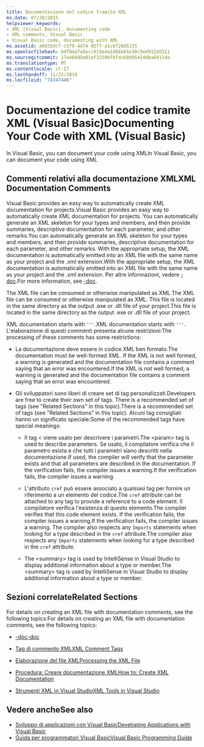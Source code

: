 ```yaml
---
title: Documentazione del codice tramite XML
ms.date: 07/20/2015
helpviewer_keywords:
- XML [Visual Basic], documenting code
- XML comments, Visual Basic
- Visual Basic code, documenting with XML
ms.assetid: a0d35dc7-c5f9-4d74-92ff-a1c6f28d5235
ms.openlocfilehash: bdf0da7a8acc919e4a1d66b81e30c9ed912dd321
ms.sourcegitcommit: 17ee6605e01ef32506f8fdc686954244ba6911de
ms.translationtype: MT
ms.contentlocale: it-IT
ms.lasthandoff: 11/22/2019
ms.locfileid: "74347446"
---
```

# <a name="documenting-your-code-with-xml-visual-basic"></a><span data-ttu-id="de6de-102">Documentazione del codice tramite XML (Visual Basic)</span><span class="sxs-lookup"><span data-stu-id="de6de-102">Documenting Your Code with XML (Visual Basic)</span></span>

<span data-ttu-id="de6de-103">In Visual Basic, you can document your code using XML</span><span class="sxs-lookup"><span data-stu-id="de6de-103">In Visual Basic, you can document your code using XML</span></span>

## <a name="xml-documentation-comments"></a><span data-ttu-id="de6de-104">Commenti relativi alla documentazione XML</span><span class="sxs-lookup"><span data-stu-id="de6de-104">XML Documentation Comments</span></span>

<span data-ttu-id="de6de-105">Visual Basic provides an easy way to automatically create XML documentation for projects.</span><span class="sxs-lookup"><span data-stu-id="de6de-105">Visual Basic provides an easy way to automatically create XML documentation for projects.</span></span> <span data-ttu-id="de6de-106">You can automatically generate an XML skeleton for your types and members, and then provide summaries, descriptive documentation for each parameter, and other remarks.</span><span class="sxs-lookup"><span data-stu-id="de6de-106">You can automatically generate an XML skeleton for your types and members, and then provide summaries, descriptive documentation for each parameter, and other remarks.</span></span> <span data-ttu-id="de6de-107">With the appropriate setup, the XML documentation is automatically emitted into an XML file with the same name as your project and the .xml extension.</span><span class="sxs-lookup"><span data-stu-id="de6de-107">With the appropriate setup, the XML documentation is automatically emitted into an XML file with the same name as your project and the .xml extension.</span></span> <span data-ttu-id="de6de-108">Per altre informazioni, vedere [-doc](../../../visual-basic/reference/command-line-compiler/doc.md).</span><span class="sxs-lookup"><span data-stu-id="de6de-108">For more information, see [-doc](../../../visual-basic/reference/command-line-compiler/doc.md).</span></span>

<span data-ttu-id="de6de-109">The XML file can be consumed or otherwise manipulated as XML.</span><span class="sxs-lookup"><span data-stu-id="de6de-109">The XML file can be consumed or otherwise manipulated as XML.</span></span> <span data-ttu-id="de6de-110">This file is located in the same directory as the output .exe or .dll file of your project.</span><span class="sxs-lookup"><span data-stu-id="de6de-110">This file is located in the same directory as the output .exe or .dll file of your project.</span></span>

<span data-ttu-id="de6de-111">XML documentation starts with `'''`.</span><span class="sxs-lookup"><span data-stu-id="de6de-111">XML documentation starts with `'''`.</span></span> <span data-ttu-id="de6de-112">L'elaborazione di questi commenti presenta alcune restrizioni:</span><span class="sxs-lookup"><span data-stu-id="de6de-112">The processing of these comments has some restrictions:</span></span>

- <span data-ttu-id="de6de-113">La documentazione deve essere in codice XML ben formato.</span><span class="sxs-lookup"><span data-stu-id="de6de-113">The documentation must be well-formed XML.</span></span> <span data-ttu-id="de6de-114">If the XML is not well formed, a warning is generated and the documentation file contains a comment saying that an error was encountered.</span><span class="sxs-lookup"><span data-stu-id="de6de-114">If the XML is not well formed, a warning is generated and the documentation file contains a comment saying that an error was encountered.</span></span>

- <span data-ttu-id="de6de-115">Gli sviluppatori sono liberi di creare set di tag personalizzati.</span><span class="sxs-lookup"><span data-stu-id="de6de-115">Developers are free to create their own set of tags.</span></span> <span data-ttu-id="de6de-116">There is a recommended set of tags (see "Related Sections" in this topic).</span><span class="sxs-lookup"><span data-stu-id="de6de-116">There is a recommended set of tags (see "Related Sections" in this topic).</span></span> <span data-ttu-id="de6de-117">Alcuni tag consigliati hanno un significato speciale:</span><span class="sxs-lookup"><span data-stu-id="de6de-117">Some of the recommended tags have special meanings:</span></span>

  - <span data-ttu-id="de6de-118">Il tag \< viene usato per descrivere i parametri.</span><span class="sxs-lookup"><span data-stu-id="de6de-118">The \<param> tag is used to describe parameters.</span></span> <span data-ttu-id="de6de-119">Se usato, il compilatore verifica che il parametro esista e che tutti i parametri siano descritti nella documentazione.</span><span class="sxs-lookup"><span data-stu-id="de6de-119">If used, the compiler will verify that the parameter exists and that all parameters are described in the documentation.</span></span> <span data-ttu-id="de6de-120">If the verification fails, the compiler issues a warning.</span><span class="sxs-lookup"><span data-stu-id="de6de-120">If the verification fails, the compiler issues a warning.</span></span>

  - <span data-ttu-id="de6de-121">L'attributo `cref` può essere associato a qualsiasi tag per fornire un riferimento a un elemento del codice.</span><span class="sxs-lookup"><span data-stu-id="de6de-121">The `cref` attribute can be attached to any tag to provide a reference to a code element.</span></span> <span data-ttu-id="de6de-122">Il compilatore verifica l'esistenza di questo elemento.</span><span class="sxs-lookup"><span data-stu-id="de6de-122">The compiler verifies that this code element exists.</span></span> <span data-ttu-id="de6de-123">If the verification fails, the compiler issues a warning.</span><span class="sxs-lookup"><span data-stu-id="de6de-123">If the verification fails, the compiler issues a warning.</span></span> <span data-ttu-id="de6de-124">The compiler also respects any `Imports` statements when looking for a type described in the `cref` attribute.</span><span class="sxs-lookup"><span data-stu-id="de6de-124">The compiler also respects any `Imports` statements when looking for a type described in the `cref` attribute.</span></span>

  - <span data-ttu-id="de6de-125">The \<summary> tag is used by IntelliSense in Visual Studio to display additional information about a type or member.</span><span class="sxs-lookup"><span data-stu-id="de6de-125">The \<summary> tag is used by IntelliSense in Visual Studio to display additional information about a type or member.</span></span>

## <a name="related-sections"></a><span data-ttu-id="de6de-126">Sezioni correlate</span><span class="sxs-lookup"><span data-stu-id="de6de-126">Related Sections</span></span>

<span data-ttu-id="de6de-127">For details on creating an XML file with documentation comments, see the following topics:</span><span class="sxs-lookup"><span data-stu-id="de6de-127">For details on creating an XML file with documentation comments, see the following topics:</span></span>

- [<span data-ttu-id="de6de-128">-doc</span><span class="sxs-lookup"><span data-stu-id="de6de-128">-doc</span></span>](../../../visual-basic/reference/command-line-compiler/doc.md)

- [<span data-ttu-id="de6de-129">Tag di commento XML</span><span class="sxs-lookup"><span data-stu-id="de6de-129">XML Comment Tags</span></span>](../../../visual-basic/language-reference/xmldoc/index.md)

- [<span data-ttu-id="de6de-130">Elaborazione del file XML</span><span class="sxs-lookup"><span data-stu-id="de6de-130">Processing the XML File</span></span>](../../../visual-basic/programming-guide/program-structure/processing-the-xml-file.md)

- [<span data-ttu-id="de6de-131">Procedura: Creare documentazione XML</span><span class="sxs-lookup"><span data-stu-id="de6de-131">How to: Create XML Documentation</span></span>](../../../visual-basic/programming-guide/program-structure/how-to-create-xml-documentation.md)

- [<span data-ttu-id="de6de-132">Strumenti XML in Visual Studio</span><span class="sxs-lookup"><span data-stu-id="de6de-132">XML Tools in Visual Studio</span></span>](/visualstudio/xml-tools/xml-tools-in-visual-studio)

## <a name="see-also"></a><span data-ttu-id="de6de-133">Vedere anche</span><span class="sxs-lookup"><span data-stu-id="de6de-133">See also</span></span>

- [<span data-ttu-id="de6de-134">Sviluppo di applicazioni con Visual Basic</span><span class="sxs-lookup"><span data-stu-id="de6de-134">Developing Applications with Visual Basic</span></span>](../../../visual-basic/developing-apps/index.md)
- [<span data-ttu-id="de6de-135">Guida per programmatori Visual Basic</span><span class="sxs-lookup"><span data-stu-id="de6de-135">Visual Basic Programming Guide</span></span>](../../../visual-basic/programming-guide/index.md)
